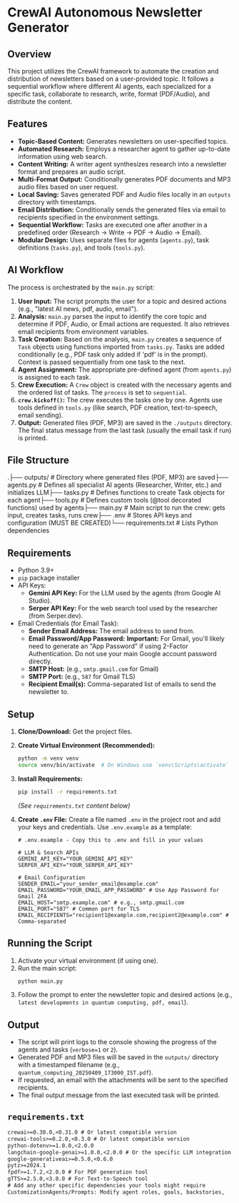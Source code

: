 # CrewAI Autonomous Newsletter Generator

## Overview

This project utilizes the CrewAI framework to automate the creation and distribution of newsletters based on a user-provided topic. It follows a sequential workflow where different AI agents, each specialized for a specific task, collaborate to research, write, format (PDF/Audio), and distribute the content.

## Features

* **Topic-Based Content:** Generates newsletters on user-specified topics.
* **Automated Research:** Employs a researcher agent to gather up-to-date information using web search.
* **Content Writing:** A writer agent synthesizes research into a newsletter format and prepares an audio script.
* **Multi-Format Output:** Conditionally generates PDF documents and MP3 audio files based on user request.
* **Local Saving:** Saves generated PDF and Audio files locally in an `outputs` directory with timestamps.
* **Email Distribution:** Conditionally sends the generated files via email to recipients specified in the environment settings.
* **Sequential Workflow:** Tasks are executed one after another in a predefined order (Research -> Write -> PDF -> Audio -> Email).
* **Modular Design:** Uses separate files for agents (`agents.py`), task definitions (`tasks.py`), and tools (`tools.py`).

## AI Workflow

The process is orchestrated by the `main.py` script:

1.  **User Input:** The script prompts the user for a topic and desired actions (e.g., "latest AI news, pdf, audio, email").
2.  **Analysis:** `main.py` parses the input to identify the core topic and determine if PDF, Audio, or Email actions are requested. It also retrieves email recipients from environment variables.
3.  **Task Creation:** Based on the analysis, `main.py` creates a sequence of `Task` objects using functions imported from `tasks.py`. Tasks are added conditionally (e.g., PDF task only added if 'pdf' is in the prompt). Context is passed sequentially from one task to the next.
4.  **Agent Assignment:** The appropriate pre-defined agent (from `agents.py`) is assigned to each task.
5.  **Crew Execution:** A `Crew` object is created with the necessary agents and the ordered list of tasks. The `process` is set to `sequential`.
6.  **`crew.kickoff()`:** The crew executes the tasks one by one. Agents use tools defined in `tools.py` (like search, PDF creation, text-to-speech, email sending).
7.  **Output:** Generated files (PDF, MP3) are saved in the `./outputs` directory. The final status message from the last task (usually the email task if run) is printed.

## File Structure

.├── outputs/              # Directory where generated files (PDF, MP3) are saved├── agents.py             # Defines all specialist AI agents (Researcher, Writer, etc.) and initializes LLM├── tasks.py              # Defines functions to create Task objects for each agent├── tools.py              # Defines custom tools (@tool decorated functions) used by agents├── main.py               # Main script to run the crew: gets input, creates tasks, runs crew├── .env                  # Stores API keys and configuration (MUST BE CREATED)└── requirements.txt      # Lists Python dependencies
## Requirements

* Python 3.9+
* `pip` package installer
* API Keys:
    * **Gemini API Key:** For the LLM used by the agents (from Google AI Studio).
    * **Serper API Key:** For the web search tool used by the researcher (from Serper.dev).
* Email Credentials (for Email Task):
    * **Sender Email Address:** The email address to send from.
    * **Email Password/App Password:** **Important:** For Gmail, you'll likely need to generate an "App Password" if using 2-Factor Authentication. Do not use your main Google account password directly.
    * **SMTP Host:** (e.g., `smtp.gmail.com` for Gmail)
    * **SMTP Port:** (e.g., `587` for Gmail TLS)
    * **Recipient Email(s):** Comma-separated list of emails to send the newsletter to.

## Setup

1.  **Clone/Download:** Get the project files.
2.  **Create Virtual Environment (Recommended):**
    ```bash
    python -m venv venv
    source venv/bin/activate  # On Windows use `venv\Scripts\activate`
    ```
3.  **Install Requirements:**
    ```bash
    pip install -r requirements.txt
    ```
    *(See `requirements.txt` content below)*
4.  **Create `.env` File:** Create a file named `.env` in the project root and add your keys and credentials. Use `.env.example` as a template:

    ```dotenv
    # .env.example - Copy this to .env and fill in your values

    # LLM & Search APIs
    GEMINI_API_KEY="YOUR_GEMINI_API_KEY"
    SERPER_API_KEY="YOUR_SERPER_API_KEY"

    # Email Configuration
    SENDER_EMAIL="your_sender_email@example.com"
    EMAIL_PASSWORD="YOUR_EMAIL_APP_PASSWORD" # Use App Password for Gmail 2FA
    EMAIL_HOST="smtp.example.com" # e.g., smtp.gmail.com
    EMAIL_PORT="587" # Common port for TLS
    EMAIL_RECIPIENTS="recipient1@example.com,recipient2@example.com" # Comma-separated
    ```

## Running the Script

1.  Activate your virtual environment (if using one).
2.  Run the main script:
    ```bash
    python main.py
    ```
3.  Follow the prompt to enter the newsletter topic and desired actions (e.g., `latest developments in quantum computing, pdf, email`).

## Output

* The script will print logs to the console showing the progress of the agents and tasks (`verbose=1` or `2`).
* Generated PDF and MP3 files will be saved in the `outputs/` directory with a timestamped filename (e.g., `quantum_computing_20250409_173000_IST.pdf`).
* If requested, an email with the attachments will be sent to the specified recipients.
* The final output message from the last executed task will be printed.

## `requirements.txt`

```txt
crewai>=0.30.0,<0.31.0 # Or latest compatible version
crewai-tools>=0.2.0,<0.3.0 # Or latest compatible version
python-dotenv>=1.0.0,<2.0.0
langchain-google-genai>=1.0.0,<2.0.0 # Or the specific LLM integration you use
google-generativeai>=0.5.0,<0.6.0
pytz>=2024.1
fpdf>=1.7.2,<2.0.0 # For PDF generation tool
gTTS>=2.5.0,<3.0.0 # For Text-to-Speech tool
# Add any other specific dependencies your tools might require
CustomizationAgents/Prompts: Modify agent roles, goals, backstories,